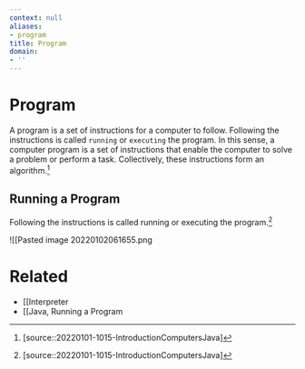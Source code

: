```yaml
---
context: null
aliases:
- program
title: Program
domain:
- ''
---
```


# Program

A program is a set of instructions for a computer to follow. Following the instructions is called `running` or `executing` the program. In this sense, a computer program is a set of instructions that enable the computer to solve a problem or perform a task. Collectively, these instructions form an algorithm.[^2]

## Running a Program

Following the instructions is called running or executing the program.[^2]

![[Pasted image 20220102061655.png

# Related

- [[Interpreter
- [[Java, Running a Program

[^2]: [source::20220101-1015-IntroductionComputersJava]
